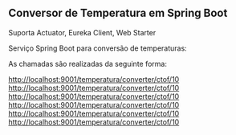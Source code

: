 ## Conversor de Temperatura em Spring Boot

Suporta Actuator, Eureka Client, Web Starter

Serviço Spring Boot para conversão de temperaturas:

As chamadas são realizadas da seguinte forma:

[http://localhost:9001/temperatura/converter/ctof/10](http://localhost:9001/temperatura/converter/ctof/10)
[http://localhost:9001/temperatura/converter/ctof/10](http://localhost:9001/temperatura/converter/ctok/10)
[http://localhost:9001/temperatura/converter/ctof/10](http://localhost:9001/temperatura/converter/ftoc/10)
[http://localhost:9001/temperatura/converter/ctof/10](http://localhost:9001/temperatura/converter/ftok/10)
[http://localhost:9001/temperatura/converter/ctof/10](http://localhost:9001/temperatura/converter/ktoc/10)
[http://localhost:9001/temperatura/converter/ctof/10](http://localhost:9001/temperatura/converter/ktof/10)

